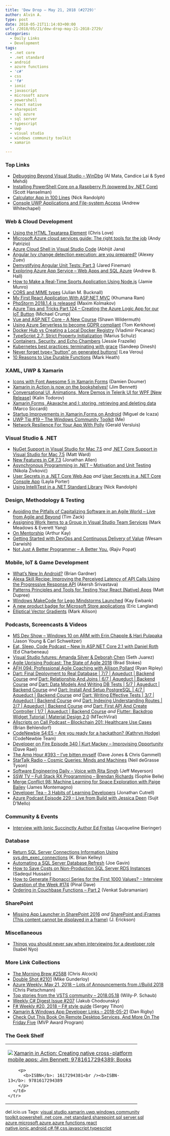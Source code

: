 ```yaml
---
title: 'Dew Drop – May 21, 2018 (#2729)'
author: Alvin A.
type: post
date: 2018-05-21T11:14:03+00:00
url: /2018/05/21/dew-drop-may-21-2018-2729/
categories:
  - Daily Links
  - Development
tags:
  - .net core
  - .net standard
  - android
  - azure functions
  - 'c#'
  - css
  - 'f#'
  - ionic
  - javascript
  - microsoft azure
  - powershell
  - react native
  - sharepoint
  - sql azure
  - sql server
  - typescript
  - uwp
  - visual studio
  - windows community toolkit
  - xamarin

---
```

### <a name="top"></a>Top Links

  * <a href="https://blogs.msdn.microsoft.com/premier_developer/2018/05/18/debugging-beyond-visual-studio-windbg/" target="_blank">Debugging Beyond Visual Studio – WinDbg</a> (Al Mata, Candice Lai & Syed Mehdi)
  * <a href="http://feeds.hanselman.com/~/546990534/0/scotthanselman~Installing-PowerShell-Core-on-a-Raspberry-Pi-powered-by-NET-Core.aspx" target="_blank">Installing PowerShell Core on a Raspberry Pi (powered by .NET Core)</a> (Scott Hanselman)
  * <a href="http://feedproxy.google.com/~r/NicksNetTravels/~3/HEZtPWo7aok/post.aspx" target="_blank">Calculator App in 100 Lines</a> (Nick Randolph)
  * <a href="http://blogs.windows.com/buildingapps/2018/05/18/console-uwp-applications-and-file-system-access/?WT.mc_id=DX_MVP4025064" target="_blank">Console UWP Applications and File-system Access</a> (Andrew Whitechapel)



### <a name="web"></a>Web & Cloud Development

  * <a href="https://love2dev.com/blog/html-textarea" target="_blank">Using the HTML Texatarea Element</a> (Chris Love)
  * <a href="https://www.infoworld.com/article/3272964/cloud-computing/azure-cloud-services-guide-the-right-tools-for-the-job.html" target="_blank">Microsoft Azure cloud services guide: The right tools for the job</a> (Andy Patrizio)
  * <a href="https://dailydotnettips.com/azure-cloud-shell-in-visual-studio-code/" target="_blank">Azure Cloud Shell in Visual Studio Code</a> (Abhijit Jana)
  * <a href="https://blog.angularindepth.com/angular-ivy-change-detection-execution-are-you-prepared-ab68d4231f2c?source=rss----e5ed704095b---4" target="_blank">Angular Ivy change detection execution: are you prepared?</a> (Alexey Zuev)
  * <a href="https://www.infragistics.com/community/blogs/b/infragistics/posts/demystifying-angular-unit-tests-part-3" target="_blank">Demystifying Angular Unit Tests: Part 3</a> (Jared Fineman)
  * <a href="https://blogs.msdn.microsoft.com/webdev/2018/05/18/exploring-azure-app-service-web-apps-and-sql-azure/" target="_blank">Exploring Azure App Service – Web Apps and SQL Azure</a> (Andrew B. Hall)
  * <a href="https://code.tutsplus.com/tutorials/real-time-sports-application-using-nodejs--cms-30594" target="_blank">How to Make a Real-Time Sports Application Using Node.js</a> (Jamie Munro)
  * <a href="http://blog.boyet.com/blog/blog/cors-and-mime-types/" target="_blank">CORS and MIME types</a> (Julian M. Bucknall)
  * <a href="https://www.c-sharpcorner.com/article/my-first-react-application-with-asp-net-mvc/" target="_blank">My First React Application With ASP.NET MVC</a> (Khumana Ram)
  * <a href="https://blog.jetbrains.com/phpstorm/2018/05/phpstorm-2018-1-4-is-released/" target="_blank">PhpStorm 2018.1.4 is released</a> (Maxim Kolmakov)
  * <a href="https://www.michaelcrump.net/azure-tips-and-tricks124/" target="_blank">Azure Tips and Tricks Part 124 &#8211; Creating the Azure Logic App for our IoT Button</a> (Michael Crump)
  * <a href="https://wildermuth.com/2018/05/20/Vue-and-ASP-NET-Core---A-New-Course" target="_blank">Vue and ASP.NET Core &#8211; A New Course</a> (Shawn Wildermuth)
  * <a href="https://blog.tomkerkhove.be/2018/05/18/using-azure-serverless-to-become-gdpr-compliant/" target="_blank">Using Azure Serverless to become GDPR compliant</a> (Tom Kerkhove)
  * <a href="https://code-maze.com/docker-hub-vs-creating-docker-registry/" target="_blank">Docker Hub vs Creating a Local Docker Registry</a> (Vladimir Pecanac)
  * <a href="http://feedproxy.google.com/~r/mariusschulz/~3/wtyHUiX2DmA/typescript-2-7-strict-property-initialization" target="_blank">TypeScript 2.7: Strict Property Initialization</a> (Marius Schulz)
  * <a href="https://blog.jessfraz.com/post/containers-security-and-echo-chambers/" target="_blank">Containers, Security, and Echo Chambers</a> (Jessie Frazelle)
  * <a href="http://feedproxy.google.com/~r/ClPlBl/~3/f3EaCVPeS24/Kubernetes-best-practices-terminating-with-grace.html" target="_blank">Kubernetes best practices: terminating with grace</a> (Sandeep Dinesh)
  * <a href="http://feedproxy.google.com/~r/leaverou/~3/iAbESsNCjpg/" target="_blank">Never forget type=”button” on generated buttons!</a> (Lea Verou)
  * <a href="http://markheath.net/post/10-reasons-durable-functions" target="_blank">10 Reasons to Use Durable Functions</a> (Mark Heath)



### <a name="silverlight"></a>XAML, UWP & Xamarin

  * <a href="https://doumer.me/icons-with-font-awesome-5-xamarin-forms/" target="_blank">Icons with Font Awesome 5 in Xamarin Forms</a> (Damien Doumer)
  * <a href="https://www.jimbobbennett.io/xamarin-in-action-is-now-on-the-bookshelves/" target="_blank">Xamarin in Action is now on the bookshelves!</a> (Jim Bennett)
  * <a href="https://www.telerik.com/blogs/conversational-ui-animations-demos-telerik-ui-for-wpf-new-release" target="_blank">Conversational UI, Animations, More Demos in Telerik UI for WPF [New Release]</a> (Kalin Todorov)
  * <a href="https://msicc.net/xamarin-forms-akavache-and-i-storing-retrieving-and-deleting-data/" target="_blank">Xamarin.Forms, Akavache and I: storing, retrieving and deleting data</a> (Marco Siccardi)
  * <a href="http://tirania.org/blog/archive/2018/May-18.html" target="_blank">Startup Improvements in Xamarin.Forms on Android</a> (Miguel de Icaza)
  * <a href="http://www.uwpapp.tips/2018/05/uwp-tip-19-windows-community-toolkit.html" target="_blank">UWP Tip #19 &#8211; The Windows Community Toolkit</a> (Me)
  * <a href="https://blog.verslu.is/xamarin/xamarin-forms-xamarin/network-resilience-polly/" target="_blank">Network Resilience For Your App With Polly</a> (Gerald Versluis)



### <a name="dotnet"></a>Visual Studio & .NET

  * <a href="http://lastexitcode.com/blog/2018/05/19/NuGetSupportInVisualStudioMac7-5/" target="_blank">NuGet Support in Visual Studio for Mac 7.5</a> _and_ <a href="http://lastexitcode.com/blog/2018/05/20/NetCoreSupportInVisualStudioMac7-5/" target="_blank">.NET Core Support in Visual Studio for Mac 7.5</a> (Matt Ward)
  * <a href="http://www.infoq.com/news/2018/05/CSharp-7.3?utm_campaign=infoq_content&utm_source=infoq&utm_medium=feed&utm_term=global" target="_blank">New Features in C# 7.3</a> (Jonathan Allen)
  * <a href="https://rubikscode.net/2018/05/21/asynchronous-programming-in-net-motivation-and-unit-testing/" target="_blank">Asynchronous Programming in .NET – Motivation and Unit Testing</a> (Nikola Živković)
  * <a href="https://twilioinc.wpengine.com/2018/05/user-secrets-in-a-net-core-web-app.html" target="_blank">User Secrets in a .NET Core Web App</a> _and_ <a href="https://twilioinc.wpengine.com/2018/05/user-secrets-in-a-net-core-console-app.html" target="_blank">User Secrets in a .NET Core Console App</a> (Layla Porter)
  * <a href="http://feedproxy.google.com/~r/NicksNetTravels/~3/dr46CmTzHWM/post.aspx" target="_blank">Using IntelliTest in a .NET Standard Library</a> (Nick Randolph)



### <a name="design"></a>Design, Methodology & Testing

  * <a href="http://feedproxy.google.com/~r/LeadingAgile/~3/R94-0ssksxw/" target="_blank">Avoiding the Pitfalls of Capitalizing Software in an Agile World – Live from Agile and Beyond</a> (Tim Zack)
  * <a href="https://blogs.msdn.microsoft.com/premier_developer/2018/05/19/assigning-work-items-to-a-group-in-visual-studio-team-services/" target="_blank">Assigning Work Items to a Group in Visual Studio Team Services</a> (Mark Meadows & Everett Yang)
  * <a href="https://medium.com/that-conference/on-mentorship-6c1b2b82eeb?source=rss----bcf836d9fc8e---4" target="_blank">On Mentorship</a> (Arthur Kay)
  * <a href="https://blogs.msdn.microsoft.com/premier_developer/2018/05/20/getting-started-with-devops-and-continuous-delivery-of-value/" target="_blank">Getting Started with DevOps and Continuous Delivery of Value</a> (Wesam Darwish)
  * <a href="http://www.thousandtyone.com/blog/NotJustABetterProgrammerABetterYou.aspx" target="_blank">Not Just A Better Programmer &#8211; A Better You.</a> (Rajiv Popat)



### <a name="mobile"></a>Mobile, IoT & Game Development

  * <a href="https://www.bignerdranch.com/blog/whats-new-in-android/" target="_blank">What’s New In Android?</a> (Brian Gardner)
  * <a href="https://developer.amazon.com/blogs/alexa/post/f952eca8-7f6f-4490-85d8-a805b50f6d25/alexa-skill-recipe-improving-the-perceived-latency-of-api-calls-using-the-progressive-response-api" target="_blank">Alexa Skill Recipe: Improving the Perceived Latency of API Calls Using the Progressive Response API</a> (Akersh Srivastava)
  * <a href="https://www.philosophicalhacker.com/post/patterns-principles-and-tools-for-testing-react-native-apps/" target="_blank">Patterns Principles and Tools for Testing Your React (Native) Apps</a> (Matt Dupree)
  * <a href="http://www.i-programmer.info/news/169-robotics/11818-windows-makecode-for-lego-mindstorms-launched-.html" target="_blank">Windows MakeCode for Lego Mindstorms Launched</a> (Kay Ewbank)
  * <a href="http://blogs.windows.com/buildingapps/2018/05/18/a-new-product-badge-for-microsoft-store-applications/?WT.mc_id=DX_MVP4025064" target="_blank">A new product badge for Microsoft Store applications</a> (Eric Langland)
  * <a href="http://feedproxy.google.com/~r/StylingAndroid/~3/YJxgVjolazA/" target="_blank">Elliptical Vector Gradients</a> (Mark Allison)



### <a name="podcasts"></a>Podcasts, Screencasts & Videos

  * <a href="http://msdevshow.com/2018/05/windows-10-on-arm-with-erin-chapple-and-hari-pulapaka/" target="_blank">MS Dev Show &#8211; Windows 10 on ARM with Erin Chapple & Hari Pulapaka</a> (Jason Young & Carl Schweitzer)
  * <a href="http://feedproxy.google.com/~r/esc-podcast/~3/45qEoFvDndI/new-in-aspnet-core-21-with-daniel-roth" target="_blank">Eat, Sleep, Code Podcast &#8211; New In ASP.NET Core 2.1 with Daniel Roth</a> (Ed Charbeneau)
  * <a href="http://www.youtube.com/watch?v=LWkLUa-CkUY" target="_blank">Visual Studio futures: Amanda Silver & Deborah Chen</a> (Seth Juarez)
  * <a href="https://coalition.agileuprising.com/t/podcast-the-state-of-agile-2018/1663" target="_blank">Agile Uprising Podcast: The State of Agile 2018</a> (Brad Stokes)
  * <a href="https://ryanripley.com/afh-094-professional-agile-coaching-with-allison-pollard/" target="_blank">AFH 094: Professional Agile Coaching with Allison Pollard</a> (Ryan Ripley)
  * <a href="http://www.youtube.com/watch?v=6H3XwY_G8JA" target="_blank">Dart: Final Deployment to Real Database | 7/7 | Aqueduct | Backend Course</a> _and_ <a href="http://www.youtube.com/watch?v=TWhCHoGds0c" target="_blank">Dart: Relationship And Joins | 6/7 | Aqueduct | Backend Course</a> _and_ <a href="http://www.youtube.com/watch?v=JsPFOh3SPm0" target="_blank">Dart: Data Models And Writing DB Tests | 5/7 | Aqueduct | Backend Course</a> _and_ <a href="http://www.youtube.com/watch?v=WrqUOZw1E7w" target="_blank">Dart: Install And Setup PostgreSQL | 4/7 | Aqueduct | Backend Course</a> _and_ <a href="http://www.youtube.com/watch?v=Q2I4wDET4Os" target="_blank">Dart: Writing Effective Tests | 3/7 | Aqueduct | Backend Course</a> _and_ <a href="http://www.youtube.com/watch?v=zG1kUp1bcQY" target="_blank">Dart: Indexing Understanding Routes | 2/7 | Aqueduct | Backend Course</a> _and_ <a href="http://www.youtube.com/watch?v=XCOYxjoJDb8" target="_blank">Dart: First API And Create Controller | 1/7 | Aqueduct | Backend Course</a> _and_ <a href="http://www.youtube.com/watch?v=LcEyi1_1bAw" target="_blank">Flutter: Backdrop Widget Tutorial | Material Design 2.0</a> (MTechViral)
  * <a href="http://podcast.allscripts.com/e/blockchain-201-healthcare-use-cases/" target="_blank">Allscripts on Call Podcast &#8211; Blockchain 201: Healthcare Use Cases</a> (Brian Behlendorf)
  * <a href="https://www.codenewbie.org/podcast/are-you-ready-for-a-hackathon" target="_blank">CodeNewbie S4:E5 &#8211; Are you ready for a hackathon? (Kathryn Hodge)</a> (CodeNewbie Team)
  * <a href="http://developeronfire.com/podcast/episode-340-kurt-mackey-improvising-opportunity" target="_blank">Developer on Fire Episode 340 | Kurt Mackey &#8211; Improvising Opportunity</a> (Dave Rael)
  * <a href="http://feedproxy.google.com/~r/TheAmpHour/~3/3oz061iEpBE/" target="_blank">The Amp Hour #393 – I’ve bitten myself</a> (Dave Jones & Chris Gammell)
  * <a href="https://soundcloud.com/startalk/cosmic-queries-minds-and-machines" target="_blank">StarTalk Radio &#8211; Cosmic Queries: Minds and Machines</a> (Neil deGrasse Tyson)
  * <a href="https://softwareengineeringdaily.com/2018/05/21/voice-with-rita-singh/" target="_blank">Software Engineering Daily &#8211; Voice with Rita Singh</a> (Jeff Meyerson)
  * <a href="https://tv.ssw.com/7465/full-stack-rx-programming-brendan-richards" target="_blank">SSW TV &#8211; Full Stack RX Programming – Brendan Richards</a> (Sophie Belle)
  * <a href="http://www.mergeconflict.fm/98" target="_blank">Merge Conflict 98: Machine Learning for Space Exploration with Paige Bailey</a> (James Montemagno)
  * <a href="http://developertea.simplecast.fm/habits-of-learning-developers" target="_blank">Developer Tea &#8211; 3 Habits of Learning Developers</a> (Jonathan Cutrell)
  * <a href="http://azpodcast.azurewebsites.net/post/Episode-229-Live-from-Build-with-Jessica-Deen" target="_blank">Azure Podcast Episode 229 &#8211; Live from Build with Jessica Deen</a> (Sujit D&#8217;Mello)



### <a name="events"></a>Community & Events

  * <a href="https://blog.syncfusion.com/post/interview-with-ionic-succinctly-author-ed-freitas.aspx" target="_blank">Interview with Ionic Succinctly Author Ed Freitas</a> (Jacqueline Bieringer)



### <a name="sql"></a>Database

  * <a href="http://feedproxy.google.com/~r/MSSQLTips-LatestSqlServerTips/~3/fH_xSwYKZJo/tip.asp" target="_blank">Return SQL Server Connections Information Using sys.dm_exec_connections</a> (K. Brian Kelley)
  * <a href="http://feedproxy.google.com/~r/MSSQLTips-LatestSqlServerTips/~3/TfCuNfyU3GE/tip.asp" target="_blank">Automating a SQL Server Database Refresh</a> (Joe Gavin)
  * <a href="http://feedproxy.google.com/~r/MSSQLTips-LatestSqlServerTips/~3/4Sl0OvgUnmA/tip.asp" target="_blank">How to Save Costs on Non-Production SQL Server RDS Instances</a> (Sadequl Hussain)
  * <a href="https://blog.sqlauthority.com/2018/05/20/how-to-generate-fibonacci-series-for-the-first-1000-values-interview-question-of-the-week-174/" target="_blank">How to Generate Fibonacci Series for the First 1000 Values? – Interview Question of the Week #174</a> (Pinal Dave)
  * <a href="https://blog.couchbase.com/ordering-couchbase-functions-2/" target="_blank">Ordering in Couchbase Functions – Part 2</a> (Venkat Subramanian)



### <a name="sp"></a>SharePoint

  * <a href="https://blogs.technet.microsoft.com/joeric/2018/05/18/missing-app-launcher-in-sharepoint-2016/" target="_blank">Missing App Launcher in SharePoint 2016</a> _and_ <a href="https://blogs.technet.microsoft.com/joeric/2018/05/18/sharepoint-and-iframes-this-content-cannot-be-displayed-in-a-frame/" target="_blank">SharePoint and iFrames (This content cannot be displayed in a frame)</a> (J. Erickson)



### <a name="misc"></a>Miscellaneous

  * <a href="https://hackernoon.com/things-you-should-never-say-when-interviewing-for-a-developer-role-138609321d7b?source=rss----3a8144eabfe3---4" target="_blank">Things you should never say when interviewing for a developer role</a> (Isabel Nyo)



### <a name="links"></a>More Link Collections

  * <a href="http://feedproxy.google.com/~r/ReflectivePerspective/~3/zr4SJ45w4l4/" target="_blank">The Morning Brew #2588</a> (Chris Alcock)
  * <a href="https://afreshcup.com/home/2018/05/21/double-shot-2101.html" target="_blank">Double Shot #2101</a> (Mike Gunderloy)
  * <a href="https://buildazure.com/2018/05/21/azure-weekly-may-21-2018-lots-of-announcements-from-build-2018/" target="_blank">Azure Weekly: May 21, 2018 – Lots of Announcements from //Build 2018</a> (Chris Pietschmann)
  * <a href="https://blogs.msdn.microsoft.com/devops/2018/05/18/top-stories-from-the-vsts-community-2018-05-18/" target="_blank">Top stories from the VSTS community – 2018.05.18</a> (Willy-P. Schaub)
  * <a href="http://feedproxy.google.com/~r/digest-csharp/~3/GLVcaU8dkmI/207" target="_blank">Weekly C# Digest Issue #207</a> (Jakub Chodounsky)
  * <a href="https://sergeytihon.com/2018/05/19/f-weekly-20-2018-f-style-guide/" target="_blank">F# Weekly #20, 2018 – F# style guide</a> (Sergey Tihon)
  * <a href="https://links.danrigby.com/2018/05/app-developer-links-2018-05-21/" target="_blank">Xamarin & Windows App Developer Links &#8211; 2018-05-21</a> (Dan Rigby)
  * <a href="https://blogs.msdn.microsoft.com/mvpawardprogram/2018/05/18/friday-five-may-18th/" target="_blank">Check Out This Book On Remote Desktop Services, And More On The Friday Five</a> (MVP Award Program)



### <a name="shelf"></a>The Geek Shelf

<div class="wlWriterEditableSmartContent" id="scid:7dc1bd33-94bd-46fd-a20b-0131235bcd47:292fa8a8-5373-4992-b502-6de340f6ae73" style="margin: 0px; padding: 0px; float: none; display: inline;">
  <table cellspacing="0" cellpadding="2" width="400" border="0" unselectable="on">
    <tr>
      <td valign="top" width="400">
        <p>
          <a title="Xamarin in Action: Creating native cross-platform mobile apps: Jim Bennett: 9781617294389: Books" href="https://www.amazon.com/exec/obidos/ASIN/1617294381/amavin-20"><img data-recalc-dims="1" decoding="async" src="https://i0.wp.com/images-na.ssl-images-amazon.com/images/I/41NR4ozUKfL._AC_US218_.jpg?w=660&#038;ssl=1" border="0" align="left" style="float:left" />Xamarin in Action: Creating native cross-platform mobile apps: Jim Bennett: 9781617294389: Books</a>
        </p>
        
        <p>
          <b>ISBN</b>: 1617294381<br /><b>ISBN-13</b>: 9781617294389
        </p>
      </td>
    </tr>
  </table>
</div>



<div class="wlWriterEditableSmartContent" id="scid:77ECF5F8-D252-44F5-B4EB-D463C5396A79:4b835458-38bd-4ff0-a4a3-968a46ea17fe" style="margin: 0px; padding: 0px; float: none; display: inline;">
  del.icio.us Tags: <a href="http://del.icio.us/popular/visual+studio" rel="tag">visual studio</a>,<a href="http://del.icio.us/popular/xamarin" rel="tag">xamarin</a>,<a href="http://del.icio.us/popular/uwp" rel="tag">uwp</a>,<a href="http://del.icio.us/popular/windows+community+toolkit" rel="tag">windows community toolkit</a>,<a href="http://del.icio.us/popular/powershell" rel="tag">powershell</a>,<a href="http://del.icio.us/popular/.net+core" rel="tag">.net core</a>,<a href="http://del.icio.us/popular/.net+standard" rel="tag">.net standard</a>,<a href="http://del.icio.us/popular/sharepoint" rel="tag">sharepoint</a>,<a href="http://del.icio.us/popular/sql+server" rel="tag">sql server</a>,<a href="http://del.icio.us/popular/sql+azure" rel="tag">sql azure</a>,<a href="http://del.icio.us/popular/microsoft+azure" rel="tag">microsoft azure</a>,<a href="http://del.icio.us/popular/azure+functions" rel="tag">azure functions</a>,<a href="http://del.icio.us/popular/react+native" rel="tag">react native</a>,<a href="http://del.icio.us/popular/ionic" rel="tag">ionic</a>,<a href="http://del.icio.us/popular/android" rel="tag">android</a>,<a href="http://del.icio.us/popular/c%23" rel="tag">c#</a>,<a href="http://del.icio.us/popular/f%23" rel="tag">f#</a>,<a href="http://del.icio.us/popular/css" rel="tag">css</a>,<a href="http://del.icio.us/popular/javascript" rel="tag">javascript</a>,<a href="http://del.icio.us/popular/typescript" rel="tag">typescript</a>
</div>
